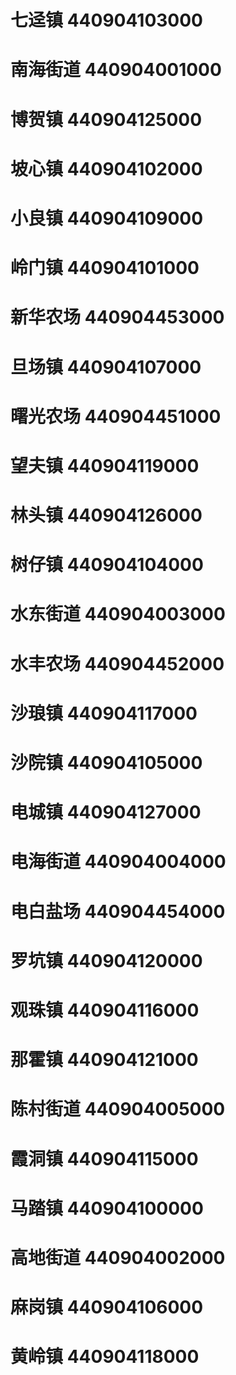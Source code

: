 # 七迳镇 440904103000
# 南海街道 440904001000
# 博贺镇 440904125000
# 坡心镇 440904102000
# 小良镇 440904109000
# 岭门镇 440904101000
# 新华农场 440904453000
# 旦场镇 440904107000
# 曙光农场 440904451000
# 望夫镇 440904119000
# 林头镇 440904126000
# 树仔镇 440904104000
# 水东街道 440904003000
# 水丰农场 440904452000
# 沙琅镇 440904117000
# 沙院镇 440904105000
# 电城镇 440904127000
# 电海街道 440904004000
# 电白盐场 440904454000
# 罗坑镇 440904120000
# 观珠镇 440904116000
# 那霍镇 440904121000
# 陈村街道 440904005000
# 霞洞镇 440904115000
# 马踏镇 440904100000
# 高地街道 440904002000
# 麻岗镇 440904106000
# 黄岭镇 440904118000
